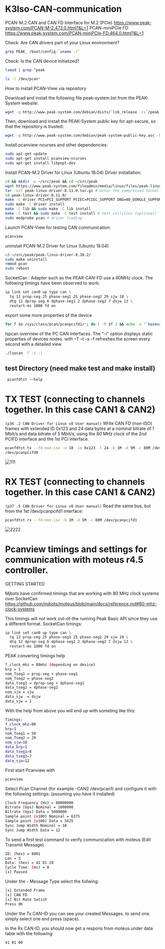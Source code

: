# K3lso-CAN-communication

PCAN-M.2 CAN and CAN FD Interface for M.2 (PCIe)  https://www.peak-system.com/PCAN-M-2.473.0.html?&L=1
PCAN-miniPCIe FD https://www.peak-system.com/PCAN-miniPCIe-FD.464.0.html?&L=1



Check: Are CAN drivers part of your Linux environment?
``` bash
grep PEAK_ /boot/config-`uname -r`
```

Check: Is the CAN device initialized?
``` bash
lsmod | grep ^peak

ls -l /dev/pcan*

```

How to install PCAN-View via repository

Download and install the following file peak-system.list from the PEAK-System website:
``` bash
wget -q http://www.peak-system.com/debian/dists/`lsb_release -cs`/peak-system.list -O- | sudo tee /etc/apt/sources.list.d/peak-system.list
```
Then, download and install the PEAK-System public key for apt-secure, so that the repository is trusted:
``` bash
wget -q http://www.peak-system.com/debian/peak-system-public-key.asc -O- | sudo apt-key add -
```

Install pcanview-ncurses and other dependencies:
``` bash
sudo apt-get update
sudo apt-get install pcanview-ncurses
sudo apt-get install libpopt-dev
```


Install PCAN-M.2 Driver for Linux (Ubuntu 18.04)
Driver installation:
``` bash
cd && mkdir -p ~/src/peak && cd ~/src/peak
wget https://www.peak-system.com/fileadmin/media/linux/files/peak-linux-driver-8.11.0.tar.gz
tar -xzf peak-linux-driver-8.11.0.tar.gz # Untar the compressed tarball file
cd peak-linux-driver-8.11.0/ 
make -C driver PCI=PCI_SUPPORT PCIEC=PCIEC_SUPPORT DNG=NO_DONGLE_SUPPORT USB=NO_USB_SUPPORT ISA=NO_ISA_SUPPORT PCC=NO_PCCARD_SUPPORT
sudo make -C driver install
make -C lib && sudo make -C lib install
make -C test && sudo make -C test install # test utilities (optional)
sudo modprobe pcan # driver loading
```

Launch PCAN-View for testing CAN communication:
``` bash
pcanview
```

uninstall PCAN-M.2 Driver for Linux (Ubuntu 18.04)
``` bash
cd ~/src/peak/peak-linux-driver-8.10.2/ 
sudo make uninstall
rmmod pcan
sudo reboot
```

SocketCan : Adapter such as the PEAK-CAN-FD use a 80MHz clock. The following timings have been observed to work:
``` bash
ip link set can0 up type can \
  tq 12 prop-seg 25 phase-seg1 25 phase-seg2 29 sjw 10 \
  dtq 12 dprop-seg 6 dphase-seg1 2 dphase-seg2 7 dsjw 12 \
  restart-ms 1000 fd on
```

export some more properties of the device
``` bash
for f in /sys/class/pcan/pcanpcifd1/*; do [ -f $f ] && echo -n "`basename $f` = " && cat $f; done 
```

lspcan overview of the PC CAN interfaces. The "-i" option displays static properties of devices nodes. with –T –t –s –f refreshes the screen every second with a detailed view 
``` bash
./lspcan -T -t -i
```









## test Directory  (need make test and make install)

``` bash
 pcanfdtst –-help
```



# TX TEST  (connecting to channels together. In this case CAN1 & CAN2)
`(p36 .2 CAN Driver for Linux v8 User manual)`
Write CAN FD (non-ISO) frames with extended ID 0x123 and 24 data bytes at a nominal bitrate of 
1 Mbit/s and data bitrate of 5 Mbit/s, using the 80 MHz clock of the 2nd PCIFD interface and the 
1st PCI interface. 
``` bash
pcanfdtst tx --fd-non-iso -n 10 -ie 0x123 -l 24 -b 1M -d 5M -c 80M /dev/pcanpcifd1 
/dev/pcanpcifd0
```
![111](https://user-images.githubusercontent.com/6362413/111870441-115e9900-8985-11eb-8618-77ddae632b36.PNG)





# RX TEST  (connecting to channels together. In this case CAN1 & CAN2)
`(p37 .5 CAN Driver for Linux v8 User manual)`
Read the same bus, but from the 1st /dev/pcanpcifd1 interface:
``` bash
pcanfdtst rx --fd-non-iso -b 1M -d 5M -c 80M /dev/pcanpcifd1
```
![2222](https://user-images.githubusercontent.com/6362413/111870445-16234d00-8985-11eb-83e3-049b2d0bed51.PNG)





# Pcanview timings and settings for communication with moteus r4.5 controller.
GETTING STARTED

Mjbots have confirmed timings that are working with 80 MHz clock systems over SocketCan https://github.com/mjbots/moteus/blob/main/docs/reference.md#80-mhz-clock-systems

This timings will not work out-of-the running Peak Basic API since they use a different format.
SocketCan timings:
``` bash
ip link set can0 up type can \
  tq 12 prop-seg 25 phase-seg1 25 phase-seg2 29 sjw 10 \
  dtq 12 dprop-seg 6 dphase-seg1 2 dphase-seg2 7 dsjw 12 \
  restart-ms 1000 fd on
```

PEAK converting timings help
``` bash
f_clock_mhz = 80mhz (depending on device)
brp = 1
nom_Tseq1 = prop-seg + phase-seg1
nom_Tseq2 = phase-seg2
data_tseg1 = dprop-seg + dphase-seg1
data_tseg2 = dphase-seg2
nom_sjw = sjw
data_sjw  = dsjw
data_sjw = 1
```

With the help from above you will end up with someting like this:
``` bash
Timings:
f_clock_mhz=80
brp=1
nom_Tseq1 = 50
nom_Tseq2 = 29
nom_sjw=10
data_brp=1
data_tseg1=8
data_tseg2=7
data_sjw=12
```


First start Pcanview with 
``` bash
pcanview 
```

Select Pcan Channel (for example  -CAN2 /dev/pcan1) and configure it with the following settings: (assuming you have it installed)
``` bash
Clock Frequency (Hz) = 80000000
Bitrate (bps) Nominal = 1000000
Bitrate (bps) Data = 5000000
Sample point (x100) Nominal = 6375
Sample point (x100) Data = 5625
Sync Jump Width Nominal = 10
Sync Jump Width Data = 12
```


To send a first test command to verify communication with moteus (Edit Transmit Message)
``` bash
ID: (hex) = 8001
Len = 3
Data: (hex) = 42 01 20
Cycle Time: (ms) = 0
[x] Paused 
```
Under the - Message Type select the follwing: 
``` bash
[x] Extended Frame
[x] CAN FD
[x] Bit Rate Swtich
Press OK
```

Under the Tx CAN-ID you can see your created Messages. to send one. simply select one and press (space).

In the Rx CAN-ID. you should now get a respons from moteus under data table with the following:
``` bash
41 01 00
```








